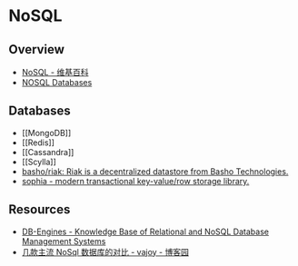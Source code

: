 # NoSQL

## Overview

- [NoSQL - 维基百科](https://zh.wikipedia.org/wiki/NoSQL)
- [NOSQL Databases](http://nosql-database.org/)

## Databases

- [[MongoDB]]
- [[Redis]]
- [[Cassandra]]
- [[Scylla]]
- [basho/riak: Riak is a decentralized datastore from Basho Technologies.](https://github.com/basho/riak)
- [sophia - modern transactional key-value/row storage library.](http://sophia.systems/)

## Resources

- [DB-Engines - Knowledge Base of Relational and NoSQL Database Management Systems](http://db-engines.com/en/)
- [几款主流 NoSql 数据库的对比 - vajoy - 博客园](http://www.cnblogs.com/vajoy/p/5471308.html)
